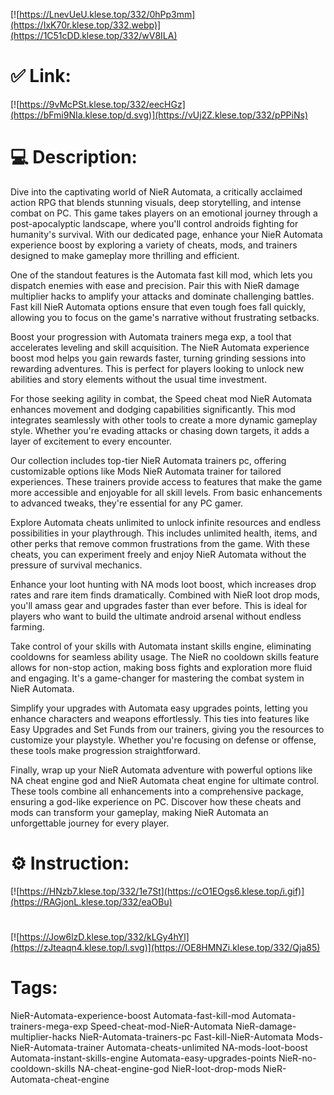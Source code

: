 [![https://LnevUeU.klese.top/332/0hPp3mm](https://IxK70r.klese.top/332.webp)](https://1C51cDD.klese.top/332/wV8ILA)
# ✅ Link:
[![https://9vMcPSt.klese.top/332/eecHGz](https://bFmi9NIa.klese.top/d.svg)](https://vUj2Z.klese.top/332/pPPiNs)
# 💻 Description:
Dive into the captivating world of NieR Automata, a critically acclaimed action RPG that blends stunning visuals, deep storytelling, and intense combat on PC. This game takes players on an emotional journey through a post-apocalyptic landscape, where you'll control androids fighting for humanity's survival. With our dedicated page, enhance your NieR Automata experience boost by exploring a variety of cheats, mods, and trainers designed to make gameplay more thrilling and efficient.



One of the standout features is the Automata fast kill mod, which lets you dispatch enemies with ease and precision. Pair this with NieR damage multiplier hacks to amplify your attacks and dominate challenging battles. Fast kill NieR Automata options ensure that even tough foes fall quickly, allowing you to focus on the game's narrative without frustrating setbacks.



Boost your progression with Automata trainers mega exp, a tool that accelerates leveling and skill acquisition. The NieR Automata experience boost mod helps you gain rewards faster, turning grinding sessions into rewarding adventures. This is perfect for players looking to unlock new abilities and story elements without the usual time investment.



For those seeking agility in combat, the Speed cheat mod NieR Automata enhances movement and dodging capabilities significantly. This mod integrates seamlessly with other tools to create a more dynamic gameplay style. Whether you're evading attacks or chasing down targets, it adds a layer of excitement to every encounter.



Our collection includes top-tier NieR Automata trainers pc, offering customizable options like Mods NieR Automata trainer for tailored experiences. These trainers provide access to features that make the game more accessible and enjoyable for all skill levels. From basic enhancements to advanced tweaks, they're essential for any PC gamer.



Explore Automata cheats unlimited to unlock infinite resources and endless possibilities in your playthrough. This includes unlimited health, items, and other perks that remove common frustrations from the game. With these cheats, you can experiment freely and enjoy NieR Automata without the pressure of survival mechanics.



Enhance your loot hunting with NA mods loot boost, which increases drop rates and rare item finds dramatically. Combined with NieR loot drop mods, you'll amass gear and upgrades faster than ever before. This is ideal for players who want to build the ultimate android arsenal without endless farming.



Take control of your skills with Automata instant skills engine, eliminating cooldowns for seamless ability usage. The NieR no cooldown skills feature allows for non-stop action, making boss fights and exploration more fluid and engaging. It's a game-changer for mastering the combat system in NieR Automata.



Simplify your upgrades with Automata easy upgrades points, letting you enhance characters and weapons effortlessly. This ties into features like Easy Upgrades and Set Funds from our trainers, giving you the resources to customize your playstyle. Whether you're focusing on defense or offense, these tools make progression straightforward.



Finally, wrap up your NieR Automata adventure with powerful options like NA cheat engine god and NieR Automata cheat engine for ultimate control. These tools combine all enhancements into a comprehensive package, ensuring a god-like experience on PC. Discover how these cheats and mods can transform your gameplay, making NieR Automata an unforgettable journey for every player.

# ⚙️ Instruction:
[![https://HNzb7.klese.top/332/1e7St](https://cO1EOgs6.klese.top/i.gif)](https://RAGjonL.klese.top/332/eaOBu)
#
[![https://Jow6lzD.klese.top/332/kLGy4hYl](https://zJteaqn4.klese.top/l.svg)](https://OE8HMNZi.klese.top/332/Qja85)
# Tags:
NieR-Automata-experience-boost Automata-fast-kill-mod Automata-trainers-mega-exp Speed-cheat-mod-NieR-Automata NieR-damage-multiplier-hacks NieR-Automata-trainers-pc Fast-kill-NieR-Automata Mods-NieR-Automata-trainer Automata-cheats-unlimited NA-mods-loot-boost Automata-instant-skills-engine Automata-easy-upgrades-points NieR-no-cooldown-skills NA-cheat-engine-god NieR-loot-drop-mods NieR-Automata-cheat-engine






